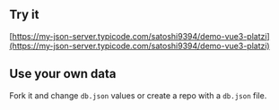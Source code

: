 ## Try it

[https://my-json-server.typicode.com/satoshi9394/demo-vue3-platzi](https://my-json-server.typicode.com/satoshi9394/demo-vue3-platzi)

## Use your own data

Fork it and change `db.json` values or create a repo with a `db.json` file.
